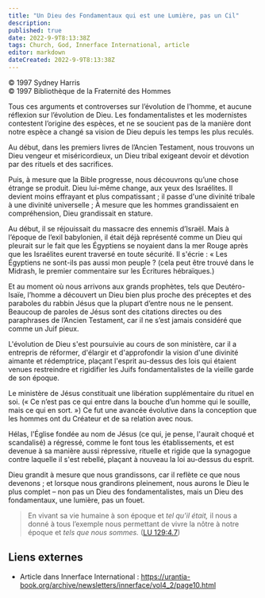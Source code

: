 ```yaml
---
title: "Un Dieu des Fondamentaux qui est une Lumière, pas un Cil"
description: 
published: true
date: 2022-9-9T8:13:38Z
tags: Church, God, Innerface International, article
editor: markdown
dateCreated: 2022-9-9T8:13:38Z
---
```


<p class="v-card v-sheet theme--light gray lighten-3 px-2">© 1997 Sydney Harris<br>© 1997 Bibliothèque de la Fraternité des Hommes</p>


Tous ces arguments et controverses sur l’évolution de l’homme, et aucune réflexion sur l’évolution de Dieu. Les fondamentalistes et les modernistes contestent l’origine des espèces, et ne se soucient pas de la manière dont notre espèce a changé sa vision de Dieu depuis les temps les plus reculés.

Au début, dans les premiers livres de l’Ancien Testament, nous trouvons un Dieu vengeur et miséricordieux, un Dieu tribal exigeant devoir et dévotion par des rituels et des sacrifices.

Puis, à mesure que la Bible progresse, nous découvrons qu’une chose étrange se produit. Dieu lui-même change, aux yeux des Israélites. Il devient moins effrayant et plus compatissant ; il passe d'une divinité tribale à une divinité universelle ; À mesure que les hommes grandissaient en compréhension, Dieu grandissait en stature.

Au début, il se réjouissait du massacre des ennemis d’Israël. Mais à l’époque de l’exil babylonien, il était déjà représenté comme un Dieu qui pleurait sur le fait que les Égyptiens se noyaient dans la mer Rouge après que les Israélites eurent traversé en toute sécurité. Il s'écrie : « Les Égyptiens ne sont-ils pas aussi mon peuple ? (cela peut être trouvé dans le Midrash, le premier commentaire sur les Écritures hébraïques.)

Et au moment où nous arrivons aux grands prophètes, tels que Deutéro-Isaïe, l’homme a découvert un Dieu bien plus proche des préceptes et des paraboles du rabbin Jésus que la plupart d’entre nous ne le pensent. Beaucoup de paroles de Jésus sont des citations directes ou des paraphrases de l’Ancien Testament, car il ne s’est jamais considéré que comme un Juif pieux.

L'évolution de Dieu s'est poursuivie au cours de son ministère, car il a entrepris de réformer, d'élargir et d'approfondir la vision d'une divinité aimante et rédemptrice, plaçant l'esprit au-dessus des lois qui étaient venues restreindre et rigidifier les Juifs fondamentalistes de la vieille garde de son époque.

Le ministère de Jésus constituait une libération supplémentaire du rituel en soi. (« Ce n’est pas ce qui entre dans la bouche d’un homme qui le souille, mais ce qui en sort. ») Ce fut une avancée évolutive dans la conception que les hommes ont du Créateur et de sa relation avec nous.

Hélas, l'Église fondée au nom de Jésus (ce qui, je pense, l'aurait choqué et scandalisé) a régressé, comme le font tous les établissements, et est devenue à sa manière aussi répressive, rituelle et rigide que la synagogue contre laquelle il s'est rebellé, plaçant à nouveau la loi au-dessus du esprit.

Dieu grandit à mesure que nous grandissons, car il reflète ce que nous devenons ; et lorsque nous grandirons pleinement, nous aurons le Dieu le plus complet – non pas un Dieu des fondamentalistes, mais un Dieu des fondamentaux, une lumière, pas un fouet.

> En vivant sa vie humaine à son époque et *tel qu’il était,* il nous a donné à tous l’exemple nous permettant de vivre la nôtre à notre époque et *tels que nous sommes.* (<a id="a31_172"></a>[LU 129:4.7](/fr/The_Urantia_Book/129#p4_7))

## Liens externes

- Article dans Innerface International : https://urantia-book.org/archive/newsletters/innerface/vol4_2/page10.html




